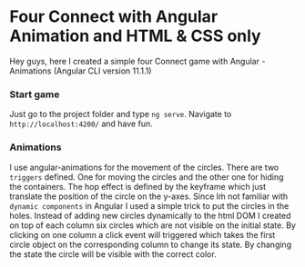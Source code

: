 # Four Connect with Angular Animation and HTML & CSS only

Hey guys, here I created a simple four Connect game with Angular - Animations (Angular CLI version 11.1.1)

### Start game

Just go to the project folder and type `ng serve`. Navigate to `http://localhost:4200/` and have fun.

### Animations

I use angular-animations for the movement of the circles. There are two `triggers` defined. One for moving the circles and the other one for hiding the containers. The hop effect is defined by the keyframe which just translate the position of the circle on the y-axes. Since Im̀ not familiar with `dynamic components` in Angular I used a simple trick to put the circles in the holes.
Instead of adding new circles dynamically to the html DOM I created on top of each column six circles which are not visible on the initial state. By clicking on one column a click event will triggered which takes the first circle object on the corresponding column to change its state. By changing the state the circle will be visible with the correct color.

